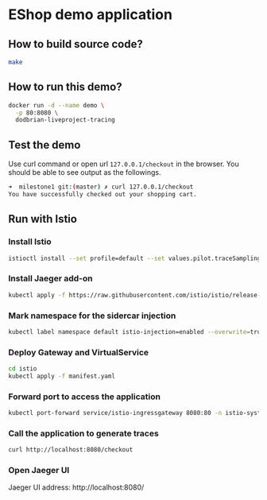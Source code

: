 # EShop demo application

## How to build source code?

```bash
make
```

## How to run this demo?

```bash
docker run -d --name demo \
  -p 80:8080 \
  dodbrian-liveproject-tracing
```

## Test the demo

Use curl command or open url ```127.0.0.1/checkout``` in the browser. You should be able to see output as the followings.

```bash
➜  milestone1 git:(master) ✗ curl 127.0.0.1/checkout
You have successfully checked out your shopping cart.
```

## Run with Istio

### Install Istio

```bash
istioctl install --set profile=default --set values.pilot.traceSampling=100
```

### Install Jaeger add-on

```bash
kubectl apply -f https://raw.githubusercontent.com/istio/istio/release-1.17/samples/addons/jaeger.yaml
```

### Mark namespace for the sidercar injection

```bash
kubectl label namespace default istio-injection=enabled --overwrite=true
```

### Deploy Gateway and VirtualService

```bash
cd istio
kubectl apply -f manifest.yaml
```

### Forward port to access the application

```bash
kubectl port-forward service/istio-ingressgateway 8080:80 -n istio-system
```

### Call the application to generate traces

```bash
curl http://localhost:8080/checkout
```

### Open Jaeger UI

Jaeger UI address: http://localhost:8080/
